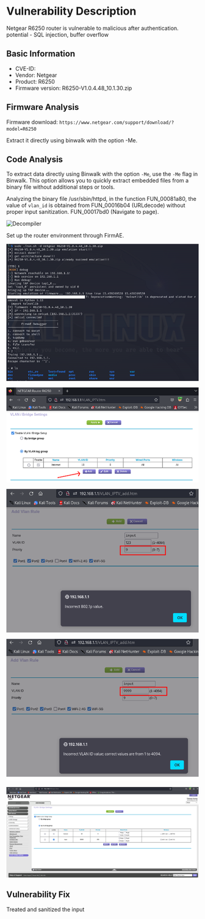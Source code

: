# Vulnerability Description
Netgear R6250 router is vulnerable to malicious after authentication.
potential - SQL injection, buffer overflow

## Basic Information
* CVE-ID:
* Vendor: Netgear
* Product: R6250
* Firmware version: R6250-V1.0.4.48_10.1.30.zip

## Firmware Analysis
Firmware download: `https://www.netgear.com/support/download/?model=R6250`

Extract it directly using binwalk with the option -Me.

## Code Analysis

To extract data directly using Binwalk with the option `-Me`, use the `-Me` flag in Binwalk. This option allows you to quickly extract embedded files from a binary file without additional steps or tools.

Analyzing the binary file /usr/sbin/httpd, in the function FUN_00081a80, the value of `vlan_id` is obtained from FUN_00016b04 (URLdecode) without proper input sanitization.
FUN_00017bd0 (Navigate to page).

![Decompiler](decompiler.png) <!-- Add this line to insert the decompiler image -->

Set up the router environment through FirmAE.

![Environment](environment.png) <!-- Add this line to insert the environment image -->

![VLAN_IPTV](VLAN_IPTV.png) <!-- Add this line to insert the VLAN_IPTV image -->

![WrongPriority](WrongPriority.png) <!-- Add this line to insert the WrongPriority image -->

![WrongVLAN_ID](WrongVLAN_ID.png) <!-- Add this line to insert the WrongVLAN_ID image -->

![Result](result.png) <!-- Add this line to insert the result image -->

## Vulnerability Fix

Treated and sanitized the input
